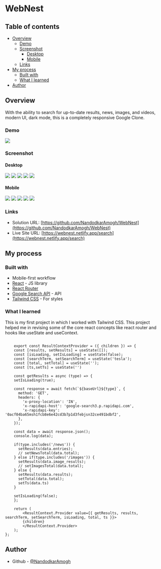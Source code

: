 # WebNest

## Table of contents

- [Overview](#overview)
  - [Demo](#demo)
  - [Screenshot](#screenshot)
    - [Desktop](#desktop)
    - [Mobile](#mobile)
  - [Links](#links)
- [My process](#my-process)
  - [Built with](#built-with)
  - [What I learned](#what-i-learned)
- [Author](#author)



## Overview
With the ability to search for up-to-date results, news, images, and videos, modern UI, dark mode, this is a completely responsive Google Clone.
### Demo

![](./src/images/desktop.gif)

### Screenshot

#### Desktop
![](./src/images/desktop1.png)
![](./src/images/desktop2.png)
![](./src/images/desktop3.png)
![](./src/images/desktop4.png)
![](./src/images/desktop5.png)


#### Mobile
![](./src/images/mobile1.png)
![](./src/images/mobile2.png)
![](./src/images/mobile3.png)
![](./src/images/mobile4.png)
![](./src/images/mobile5.png)

### Links

- Solution URL: [https://github.com/NandodkarAmogh/WebNest](https://github.com/NandodkarAmogh/WebNest)
- Live Site URL: [https://webnest.netlify.app/search](https://webnest.netlify.app/search)

## My process

### Built with

- Mobile-first workflow
- [React](https://reactjs.org/) - JS library
- [React Router](https://reactrouter.com/) 
- [Google Search API](https://rapidapi.com/apigeek/api/google-search3?utm_source=youtube.com%2FJavaScriptMastery&utm_medium=DevRel&utm_campaign=DevRel) - API
- [Tailwind CSS](https://tailwindcss.com/) - For styles
### What I learned

This is my first project in which I worked with Tailwind CSS. This project helped me in revising some of the core react concepts like react router and hooks like useState and useContext. 

```react

    export const ResultContextProvider = ({ children }) => {
    const [results, setResults] = useState([]);
    const [isLoading, setIsLoading] = useState(false);
    const [searchTerm, setSearchTerm] = useState('tesla');
    const [total, setTotal] = useState('');
    const [ts,setTs] = useState('')

    const getResults = async (type) => {
    setIsLoading(true);

    const response = await fetch(`${baseUrl}${type}`, {
      method: 'GET',
      headers: {
        'x-proxy-location': 'IN',
        'x-rapidapi-host': 'google-search3.p.rapidapi.com',
        'x-rapidapi-key': '0acf04ba65msh1fcb8e6e42cd3b7p1d3febjsn32ce491bdbf2',
      },
    });

    const data = await response.json();
    console.log(data);

    if(type.includes('/news')) {
      setResults(data.entries);
      // setNewsTotal(data.total);
    } else if(type.includes('/images')) {
      setResults(data.image_results);
      // setImagesTotal(data.total);
    } else {
      setResults(data.results);
      setTotal(data.total);
      setTs(data.ts)
    }

    setIsLoading(false);
    };
  
    return (
        <ResultContext.Provider value={{ getResults, results, searchTerm, setSearchTerm, isLoading, total, ts }}>
        {children}
        </ResultContext.Provider>
    );
};
```
## Author

- Github - [@NandodkarAmogh](https://github.com/NandodkarAmogh)



